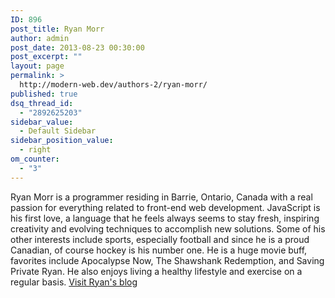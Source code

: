 ```yaml
---
ID: 896
post_title: Ryan Morr
author: admin
post_date: 2013-08-23 00:30:00
post_excerpt: ""
layout: page
permalink: >
  http://modern-web.dev/authors-2/ryan-morr/
published: true
dsq_thread_id:
  - "2892625203"
sidebar_value:
  - Default Sidebar
sidebar_position_value:
  - right
om_counter:
  - "3"
---
```

Ryan Morr is a programmer residing in Barrie, Ontario, Canada with a real passion for everything related to front-end web development. JavaScript is his first love, a language that he feels always seems to stay fresh, inspiring creativity and evolving techniques to accomplish new solutions. Some of his other interests include sports, especially football and since he is a proud Canadian, of course hockey is his number one. He is a huge movie buff, favorites include Apocalypse Now, The Shawshank Redemption, and Saving Private Ryan. He also enjoys living a healthy lifestyle and exercise on a regular basis. [Visit Ryan's blog][1]

 [1]: http://ryanmorr.com/